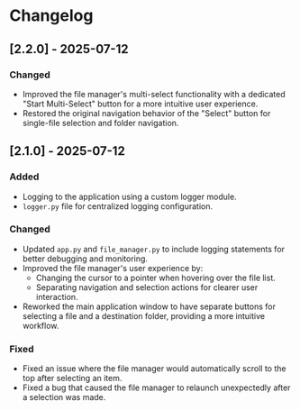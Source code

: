 # Changelog

## [2.2.0] - 2025-07-12

### Changed
- Improved the file manager's multi-select functionality with a dedicated "Start Multi-Select" button for a more intuitive user experience.
- Restored the original navigation behavior of the "Select" button for single-file selection and folder navigation.

## [2.1.0] - 2025-07-12

### Added
- Logging to the application using a custom logger module.
- `logger.py` file for centralized logging configuration.

### Changed
- Updated `app.py` and `file_manager.py` to include logging statements for better debugging and monitoring.
- Improved the file manager's user experience by:
    - Changing the cursor to a pointer when hovering over the file list.
    - Separating navigation and selection actions for clearer user interaction.
- Reworked the main application window to have separate buttons for selecting a file and a destination folder, providing a more intuitive workflow.

### Fixed
- Fixed an issue where the file manager would automatically scroll to the top after selecting an item.
- Fixed a bug that caused the file manager to relaunch unexpectedly after a selection was made.
